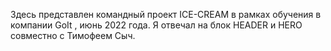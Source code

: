 Здесь представлен командный проект ICE-CREAM в рамках обучения в компании GoIt ,
июнь 2022 года. Я отвечал на блок HEADER и HERO совместно с Тимофеем Сыч.
